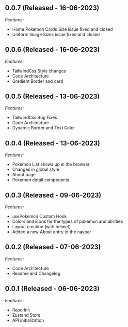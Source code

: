 ## 0.0.7 (Released - 16-06-2023)

_Features:_

-   Home Pokemon Cards Size issue fixed and closed
-   Uniform Image Sizes issue fixed and closed

## 0.0.6 (Released - 16-06-2023)

_Features:_

-   TailwindCss Style changes
-   Code Architecture
-   Gradient Border and card

## 0.0.5 (Released - 13-06-2023)

_Features:_

-   TailwindCss Bug Fixes
-   Code Architecture
-   Dynamic Border and Text Color

## 0.0.4 (Released - 13-06-2023)

_Features:_

-   Pokemon List shows up in the browser
-   Changes in global style
-   About page
-   Pokemon detail components

## 0.0.3 (Released - 09-06-2023)

_Features:_

-   usePokemon Custom Hook
-   Colors and icons for the types of pokemon and abilities
-   Layout creation (with helmet)
-   Added a new About entry to the navbar

## 0.0.2 (Released - 07-06-2023)

_Features:_

-   Code Architecture
-   Readme and Changelog

## 0.0.1 (Released - 06-06-2023)

_Features:_

-   Repo Init
-   Zustand Store
-   API initialization
